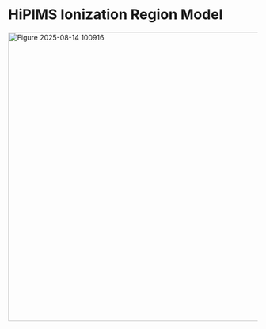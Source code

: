 # HiPIMS Ionization Region Model

<img width="585" height="583" alt="Figure 2025-08-14 100916" src="https://github.com/user-attachments/assets/feec8122-22d3-46e9-a9a2-3a01b8b85429" />
